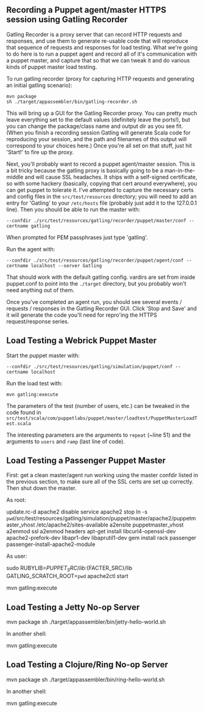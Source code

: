 Recording a Puppet agent/master HTTPS session using Gatling Recorder
--------------------------------------------------------------------

Gatling Recorder is a proxy server that can record HTTP requests and responses,
and use them to generate re-usable code that will reproduce that sequence of
requests and responses for load testing.  What we're going to do here is to
run a puppet agent and record all of it's communication with a puppet master,
and capture that so that we can tweak it and do various kinds of puppet master
load testing.

To run gatling recorder (proxy for capturing HTTP requests and generating
an initial gatling scenario):

    mvn package
    sh ./target/appassembler/bin/gatling-recorder.sh

This will bring up a GUI for the Gatling Recorder proxy.  You can pretty
much leave everything set to the default values (definitely leave the ports!),
but you can change the package/class name and output dir as you see fit.  (When
you finish a recording session Gatling will generate Scala code for reproducing
your session, and the path and filenames of this output will correspond to your
choices here.)  Once you're all set on that stuff, just hit 'Start!' to fire
up the proxy.

Next, you'll probably want to record a puppet agent/master session.  This is
a bit tricky because the gatling proxy is basically going to be a
man-in-the-middle and will cause SSL headaches.  It ships with a self-signed
certificate, so with some hackery (basically, copying that cert around
everywhere), you can get puppet to tolerate it.  I've attempted to capture the
necessary certs and config files in the `src/test/resources` directory; you will
need to add an entry for 'Gatling' to your `/etc/hosts` file (probably just add it to the 127.0.0.1 line).  Then you should be able to run the master with:

    --confdir ./src/test/resources/gatling/recorder/puppet/master/conf --certname gatling

When prompted for PEM passphrases just type 'gatling'.

Run the agent with:

    --confdir ./src/test/resources/gatling/recorder/puppet/agent/conf --certname localhost --server Gatling

That should work with the default gatling config.  vardirs are set from inside
puppet.conf to point into the `./target` directory, but you probably won't
need anything out of them.

Once you've completed an agent run, you should see several events / requests /
responses in the Gatling Recorder GUI.  Click 'Stop and Save' and it will
generate the code you'll need for repro'ing the HTTPS request/response series.

Load Testing a Webrick Puppet Master
------------------------------------

Start the puppet master with:

    --confdir ./src/test/resources/gatling/simulation/puppet/conf --certname localhost

Run the load test with:

    mvn gatling:execute

The parameters of the test (number of users, etc.) can be tweaked in the code
found in `src/test/scala/com/puppetlabs/puppet/master/loadtest/PuppetMasterLoadTest.scala`

The interesting parameters are the arguments to `repeat` (~line 51) and the
arguments to `users` and `ramp` (last line of code).

Load Testing a Passenger Puppet Master
--------------------------------------

First: get a clean master/agent run working using the master confdir listed in
the previous section, to make sure all of the SSL certs are set up correctly.
Then shut down the master.

As root:

update.rc-d apache2 disable
service apache2 stop
ln -s `pwd`/src/test/resources/gatling/simulation/puppet/master/apache2/puppetmaster_vhost /etc/apache2/sites-available
a2ensite puppetmaster_vhost
a2enmod ssl
a2enmod headers
apt-get install libcurl4-openssl-dev  apache2-prefork-dev libapr1-dev libaprutil1-dev
gem install rack passenger
passenger-install-apache2-module

As user:

sudo RUBYLIB=${PUPPET_SRC}/lib:${FACTER_SRC}/lib GATLING_SCRATCH_ROOT=`pwd` apache2ctl start

mvn gatling:execute

Load Testing a Jetty No-op Server
---------------------------------

mvn package
sh ./target/appassembler/bin/jetty-hello-world.sh

In another shell:

mvn gatling:execute

Load Testing a Clojure/Ring No-op Server
----------------------------------------

mvn package
sh ./target/appassembler/bin/ring-hello-world.sh

In another shell:

mvn gatling:execute